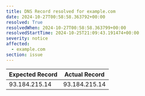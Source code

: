 ```yaml
---
title: DNS Record resolved for example.com
date: 2024-10-27T00:58:58.363792+00:00
resolved: True
resolvedWhen: 2024-10-27T00:58:58.363799+00:00
resolvedStartTime: 2024-10-25T21:09:43.191474+00:00
severity: notice
affected:
  - example.com
section: issue
---
```


| Expected Record  | Actual Record  |
|------------------|----------------|
| 93.184.215.14 | 93.184.215.14 |

